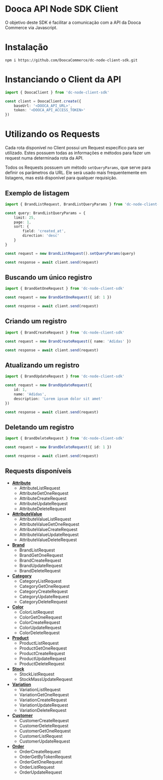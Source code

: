 # Dooca API Node SDK Client

O objetivo deste SDK é facilitar a comunicação com a API da Dooca Commerce via Javascript.

# Instalação

```
npm i https://github.com/DoocaCommerce/dc-node-client-sdk.git
```

# Instanciando o Client da API

```ts
import { DoocaClient } from 'dc-node-client-sdk'

const client = DoocaClient.create({
    baseUrl: '<DOOCA_API_URL>',
    token: '<DOOCA_API_ACCESS_TOKEN>'
})
```

# Utilizando os Requests

Cada rota disponível no Client possui um Request específico para ser utilizado. Estes possuem todas as informações e métodos para fazer um request numa determinada rota da API.

Todos os Requests possuem um método `setQueryParams`, que serve para definir os parâmetros da URL. Ele será usado mais frequentemente em listagens, mas está disponível para qualquer requisição.

## Exemplo de listagem

```ts
import { BrandListRequest, BrandListQueryParams } from 'dc-node-client-sdk'

const query: BrandListQueryParams = {
    limit: 25,
    page: 1,
    sort: {
        field: 'created_at',
        direction: 'desc'
    }
}

const request = new BrandListRequest().setQueryParams(query)

const response = await client.send(request)
```

## Buscando um único registro

```ts
import { BrandGetOneRequest } from 'dc-node-client-sdk'

const request = new BrandGetOneRequest({ id: 1 })

const response = await client.send(request)
```

## Criando um registro

```ts
import { BrandCreateRequest } from 'dc-node-client-sdk'

const request = new BrandCreateRequest({ name: 'Adidas' })

const response = await client.send(request)
```

## Atualizando um registro

```ts
import { BrandUpdateRequest } from 'dc-node-client-sdk'

const request = new BrandUpdateRequest({
    id: 1,
    name: 'Adidas',
    description: 'Lorem ipsum dolor sit amet'
})

const response = await client.send(request)
```

## Deletando um registro

```ts
import { BrandDeleteRequest } from 'dc-node-client-sdk'

const request = new BrandDeleteRequest({ id: 1 })

const response = await client.send(request)
```

## Requests disponíveis

-   <ins>**Attribute**</ins>
    -   AttributeListRequest
    -   AttributeGetOneRequest
    -   AttributeCreateRequest
    -   AttributeUpdateRequest
    -   AttributeDeleteRequest
-   <ins>**AttributeValue**</ins>
    -   AttributeValueListRequest
    -   AttributeValueGetOneRequest
    -   AttributeValueCreateRequest
    -   AttributeValueUpdateRequest
    -   AttributeValueDeleteRequest
-   <ins>**Brand**</ins>
    -   BrandListRequest
    -   BrandGetOneRequest
    -   BrandCreateRequest
    -   BrandUpdateRequest
    -   BrandDeleteRequest
-   <ins>**Category**</ins>
    -   CategoryListRequest
    -   CategoryGetOneRequest
    -   CategoryCreateRequest
    -   CategoryUpdateRequest
    -   CategoryDeleteRequest
-   <ins>**Color**</ins>
    -   ColorListRequest
    -   ColorGetOneRequest
    -   ColorCreateRequest
    -   ColorUpdateRequest
    -   ColorDeleteRequest
-   <ins>**Product**</ins>
    -   ProductListRequest
    -   ProductGetOneRequest
    -   ProductCreateRequest
    -   ProductUpdateRequest
    -   ProductDeleteRequest
-   <ins>**Stock**</ins>
    -   StockListRequest
    -   StockMassUpdateRequest
-   <ins>**Variation**</ins>
    -   VariationListRequest
    -   VariationGetOneRequest
    -   VariationCreateRequest
    -   VariationUpdateRequest
    -   VariationDeleteRequest
-   <ins>**Customer**</ins>
    -   CustomerCreateRequest
    -   CustomerDeleteRequest
    -   CustomerGetOneRequest
    -   CustomerListRequest
    -   CustomerUpdateRequest
-   <ins>**Order**</ins>
    -   OrderCreateRequest
    -   OrderGetByTokenRequest
    -   OrderGetOneRequest
    -   OrderListRequest
    -   OrderUpdateRequest
